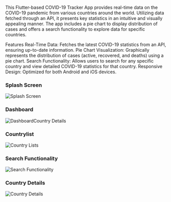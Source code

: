 This Flutter-based COVID-19 Tracker App provides real-time data on the COVID-19 pandemic from various countries around the world. Utilizing data fetched through an API, it presents key statistics in an intuitive and visually appealing manner. The app includes a pie chart to display distribution of cases and offers a search functionality to explore data for specific countries.

Features
Real-Time Data: Fetches the latest COVID-19 statistics from an API, ensuring up-to-date information.
Pie Chart Visualization: Graphically represents the distribution of cases (active, recovered, and deaths) using a pie chart.
Search Functionality: Allows users to search for any specific country and view detailed COVID-19 statistics for that country.
Responsive Design: Optimized for both Android and iOS devices.
### Splash Screen
![Splash Screen](images/screenshots/splashscreen.jpeg)

### Dashboard
![DashboardCountry Details](images/screenshot/mainscreen.jpeg)
### Countrylist
![Country Lists](images/screenshot/countrylist.jpeg)

### Search Functionality
![Search Functionality](images/screenshot/search.jpeg)

### Country Details
![Country Details](images/screenshot/countrydetail.jpeg)
